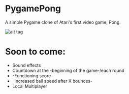 # PygamePong
A simple Pygame clone of Atari's first video game, Pong. 

![alt tag](https://github.com/Joshalexjacobs/joshalexjacobs.github.io/blob/master/img/pong.png?raw=true)

# Soon to come:
* Sound effects
* Countdown at the -beginning of the game-/each round
* -Functioning score-
* -Increased ball speed after X bounces-
* Local Multiplayer
